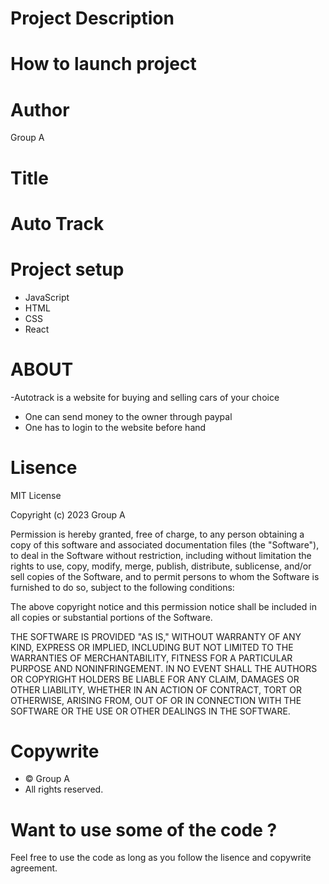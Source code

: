 # Project Description


# How to launch project

# Author
Group A

# Title
# Auto Track

# Project setup
- JavaScript
- HTML
- CSS
- React
  

# ABOUT
-Autotrack is a website for buying and selling cars of your choice
- One can send money to the owner through paypal
- One has to login to the website before hand

  
# Lisence
MIT License

Copyright (c) 2023 Group A

Permission is hereby granted, free of charge, to any person obtaining a copy of this software and associated documentation files (the "Software"), to deal in the Software without restriction, including without limitation the rights to use, copy, modify, merge, publish, distribute, sublicense, and/or sell copies of the Software, and to permit persons to whom the Software is furnished to do so, subject to the following conditions:

The above copyright notice and this permission notice shall be included in all copies or substantial portions of the Software.

THE SOFTWARE IS PROVIDED "AS IS," WITHOUT WARRANTY OF ANY KIND, EXPRESS OR IMPLIED, INCLUDING BUT NOT LIMITED TO THE WARRANTIES OF MERCHANTABILITY, FITNESS FOR A PARTICULAR PURPOSE AND NONINFRINGEMENT. IN NO EVENT SHALL THE AUTHORS OR COPYRIGHT HOLDERS BE LIABLE FOR ANY CLAIM, DAMAGES OR OTHER LIABILITY, WHETHER IN AN ACTION OF CONTRACT, TORT OR OTHERWISE, ARISING FROM, OUT OF OR IN CONNECTION WITH THE SOFTWARE OR THE USE OR OTHER DEALINGS IN THE SOFTWARE.

# Copywrite
* © Group A
* All rights reserved.

# Want to use some of the code ?
Feel free to use the code as long as you follow the lisence and copywrite agreement.




